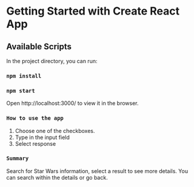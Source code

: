# Getting Started with Create React App

## Available Scripts

In the project directory, you can run:
### `npm install`

### `npm start`
Open http://localhost:3000/ to view it in the browser.

### `How to use the app`

1. Choose one of the checkboxes.
2. Type in the input field
3. Select response

### `Summary` 
Search for Star Wars information, select a result to see more details. You can search within the details or go back.
